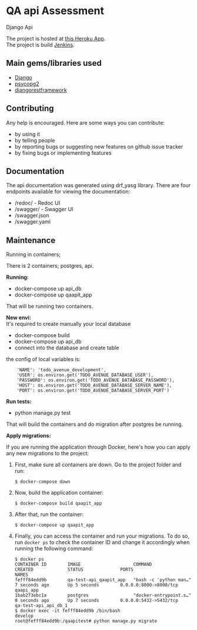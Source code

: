 # QA api Assessment 

Django Api



 
The project is hosted at [this Heroku App](https://qa-test.avenuecode.com/).<br>
The project is build [Jenkins](https://jenkins.avenuecode.com/job/QA-TEST/). 
## Main gems/libraries used ##

* [Django](https://www.djangoproject.com/)
* [psycopg2](https://pypi.org/project/psycopg2/)
* [djangorestframework](https://www.django-rest-framework.org/)

## Contributing ##

Any help is encouraged. Here are some ways you can contribute:

* by using it
* by telling people
* by reporting bugs or suggesting new features on github issue tracker
* by fixing bugs or implementing features

## Documentation ##

The api documentation was generated using drf_yasg library. There are four endpoints available for viewing the documentation: 
* /redoc/ - Redoc UI  
* /swagger/ - Swagger UI
* /swagger.json
* /swagger.yaml

## Maintenance ##

Running in containers;

There is 2 containers; postgres, api.

<b>Running:</b>
* docker-compose up api_db
* docker-compose up qaapit_app

That will be running two containers.

<b>New envi:</b><br>
It's required to create manually your local database
* docker-compose build
* docker-compose up api_db
* connect into the database and create table

the config of local variables is:

        'NAME': 'todo_avenue_development',
        'USER': os.environ.get('TODO_AVENUE_DATABASE_USER'),
        'PASSWORD': os.environ.get('TODO_AVENUE_DATABASE_PASSWORD'),
        'HOST': os.environ.get('TODO_AVENUE_DATABASE_SERVER_NAME'),
        'PORT': os.environ.get('TODO_AVENUE_DATABASE_SERVER_PORT')

<b>Run tests:</b>
* python manage.py test

That will build the containers and do migration after postgres be running.

<b>Apply migrations:</b>

If you are running the application through Docker, here's how you can apply any new migrations to the project:

1. First, make sure all containers are down. Go to the project folder and run:
    ```console
    $ docker-compose down
    ```
2. Now, build the application container:
    ```console
    $ docker-compose build qaapit_app
    ```
3. After that, run the container:
    ```console
    $ docker-compose up qaapit_app
    ```
4. Finally, you can access the container and run your migrations. To do so, run `docker ps` to check the container ID and change it accordingly when running the following command:
    ```console
    $ docker ps 
    CONTAINER ID        IMAGE                    COMMAND                  CREATED             STATUS              PORTS                    NAMES
    fefff84edd9b        qa-test-api_qaapit_app   "bash -c 'python man…"   7 seconds ago       Up 5 seconds        0.0.0.0:8000->8000/tcp   qaapi_app
    1bab273ebc1a        postgres                 "docker-entrypoint.s…"   8 seconds ago       Up 7 seconds        0.0.0.0:5432->5432/tcp   qa-test-api_api_db_1
    $ docker exec -it fefff84edd9b /bin/bash                                                                                                                        develop
    root@fefff84edd9b:/qaapitest# python manage.py migrate
    ```